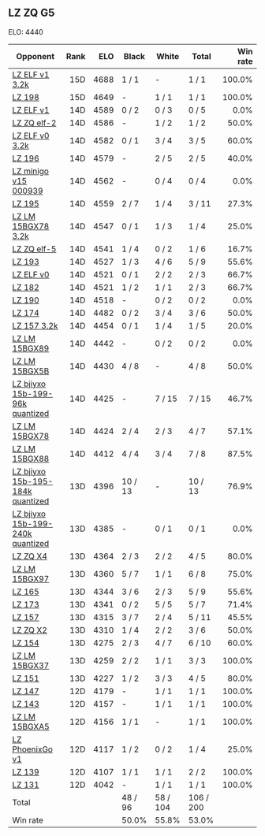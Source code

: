 ## LZ ZQ G5 ##

ELO: 4440

Opponent | Rank | ELO | Black | White | Total | Win rate
---------|-----:|----:|-------|-------|-------|-------:
[LZ ELF v1 3.2k](LZ%20ELF%20v1%203.2k.md) | 15D | 4688 | 1 / 1 | - | 1 / 1 | 100.0%
[LZ 198](LZ%20198.md) | 15D | 4649 | - | 1 / 1 | 1 / 1 | 100.0%
[LZ ELF v1](LZ%20ELF%20v1.md) | 14D | 4589 | 0 / 2 | 0 / 3 | 0 / 5 | 0.0%
[LZ ZQ elf-2](LZ%20ZQ%20elf-2.md) | 14D | 4586 | - | 1 / 2 | 1 / 2 | 50.0%
[LZ ELF v0 3.2k](LZ%20ELF%20v0%203.2k.md) | 14D | 4582 | 0 / 1 | 3 / 4 | 3 / 5 | 60.0%
[LZ 196](LZ%20196.md) | 14D | 4579 | - | 2 / 5 | 2 / 5 | 40.0%
[LZ minigo v15 000939](LZ%20minigo%20v15%20000939.md) | 14D | 4562 | - | 0 / 4 | 0 / 4 | 0.0%
[LZ 195](LZ%20195.md) | 14D | 4559 | 2 / 7 | 1 / 4 | 3 / 11 | 27.3%
[LZ LM 15BGX78 3.2k](LZ%20LM%2015BGX78%203.2k.md) | 14D | 4547 | 0 / 1 | 1 / 3 | 1 / 4 | 25.0%
[LZ ZQ elf-5](LZ%20ZQ%20elf-5.md) | 14D | 4541 | 1 / 4 | 0 / 2 | 1 / 6 | 16.7%
[LZ 193](LZ%20193.md) | 14D | 4527 | 1 / 3 | 4 / 6 | 5 / 9 | 55.6%
[LZ ELF v0](LZ%20ELF%20v0.md) | 14D | 4521 | 0 / 1 | 2 / 2 | 2 / 3 | 66.7%
[LZ 182](LZ%20182.md) | 14D | 4521 | 1 / 2 | 1 / 1 | 2 / 3 | 66.7%
[LZ 190](LZ%20190.md) | 14D | 4518 | - | 0 / 2 | 0 / 2 | 0.0%
[LZ 174](LZ%20174.md) | 14D | 4482 | 0 / 2 | 3 / 4 | 3 / 6 | 50.0%
[LZ 157 3.2k](LZ%20157%203.2k.md) | 14D | 4454 | 0 / 1 | 1 / 4 | 1 / 5 | 20.0%
[LZ LM 15BGX89](LZ%20LM%2015BGX89.md) | 14D | 4442 | - | 0 / 2 | 0 / 2 | 0.0%
[LZ LM 15BGX5B](LZ%20LM%2015BGX5B.md) | 14D | 4430 | 4 / 8 | - | 4 / 8 | 50.0%
[LZ bjiyxo 15b-199-96k quantized](LZ%20bjiyxo%2015b-199-96k%20quantized.md) | 14D | 4425 | - | 7 / 15 | 7 / 15 | 46.7%
[LZ LM 15BGX78](LZ%20LM%2015BGX78.md) | 14D | 4424 | 2 / 4 | 2 / 3 | 4 / 7 | 57.1%
[LZ LM 15BGX88](LZ%20LM%2015BGX88.md) | 14D | 4412 | 4 / 4 | 3 / 4 | 7 / 8 | 87.5%
[LZ bjiyxo 15b-195-184k quantized](LZ%20bjiyxo%2015b-195-184k%20quantized.md) | 13D | 4396 | 10 / 13 | - | 10 / 13 | 76.9%
[LZ bjiyxo 15b-199-240k quantized](LZ%20bjiyxo%2015b-199-240k%20quantized.md) | 13D | 4385 | - | 0 / 1 | 0 / 1 | 0.0%
[LZ ZQ X4](LZ%20ZQ%20X4.md) | 13D | 4364 | 2 / 3 | 2 / 2 | 4 / 5 | 80.0%
[LZ LM 15BGX97](LZ%20LM%2015BGX97.md) | 13D | 4360 | 5 / 7 | 1 / 1 | 6 / 8 | 75.0%
[LZ 165](LZ%20165.md) | 13D | 4344 | 3 / 6 | 2 / 3 | 5 / 9 | 55.6%
[LZ 173](LZ%20173.md) | 13D | 4341 | 0 / 2 | 5 / 5 | 5 / 7 | 71.4%
[LZ 157](LZ%20157.md) | 13D | 4315 | 3 / 7 | 2 / 4 | 5 / 11 | 45.5%
[LZ ZQ X2](LZ%20ZQ%20X2.md) | 13D | 4310 | 1 / 4 | 2 / 2 | 3 / 6 | 50.0%
[LZ 154](LZ%20154.md) | 13D | 4275 | 2 / 3 | 4 / 7 | 6 / 10 | 60.0%
[LZ LM 15BGX37](LZ%20LM%2015BGX37.md) | 13D | 4259 | 2 / 2 | 1 / 1 | 3 / 3 | 100.0%
[LZ 151](LZ%20151.md) | 13D | 4227 | 1 / 2 | 3 / 3 | 4 / 5 | 80.0%
[LZ 147](LZ%20147.md) | 12D | 4179 | - | 1 / 1 | 1 / 1 | 100.0%
[LZ 143](LZ%20143.md) | 12D | 4157 | - | 1 / 1 | 1 / 1 | 100.0%
[LZ LM 15BGXA5](LZ%20LM%2015BGXA5.md) | 12D | 4156 | 1 / 1 | - | 1 / 1 | 100.0%
[LZ PhoenixGo v1](LZ%20PhoenixGo%20v1.md) | 12D | 4117 | 1 / 2 | 0 / 2 | 1 / 4 | 25.0%
[LZ 139](LZ%20139.md) | 12D | 4107 | 1 / 1 | 1 / 1 | 2 / 2 | 100.0%
[LZ 131](LZ%20131.md) | 12D | 4042 | - | 1 / 1 | 1 / 1 | 100.0%
Total | | | 48 / 96 | 58 / 104 | 106 / 200 | 
Win rate| | | 50.0% | 55.8% | 53.0% | 
